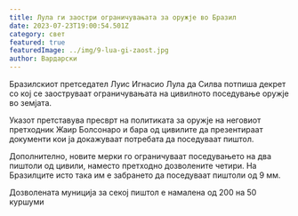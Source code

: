 ```yaml
---
title: Лула ги заостри ограничувањата за оружје во Бразил
date: 2023-07-23T19:00:54.501Z
category: свет
featured: true
featuredImage: ../img/9-lua-gi-zaost.jpg
author: Вардарски
---
```

Бразилскиот претседател Луис Игнасио Лула да Силва потпиша декрет со кој се заоструваат ограничувањата на цивилното поседување оружје во земјата.

Указот претставува пресврт на политиката за оружје на неговиот претходник Жаир Болсонаро и бара од цивилите да презентираат документи кои ја докажуваат потребата да поседуваат пиштол.

Дополнително, новите мерки го ограничуваат поседувањето на два пиштоли од цивили, наместо претходно дозволените четири. На Бразилците исто така им е забрането да поседуваат пиштоли од 9 мм.

Дозволената муниција за секој пиштол е намалена од 200 на 50 куршуми